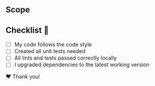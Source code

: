 ## Scope
<!-- Describe all the changes briefly with bullet points. -->

## Checklist :rotating_light:
<!-- Check all items that apply. -->
- [ ] My code follows the code style
- [ ] Created all unit tests needed
- [ ] All lints and tests passed correctly locally
- [ ] I upgraded dependencies to the latest working version

:heart: Thank you!
